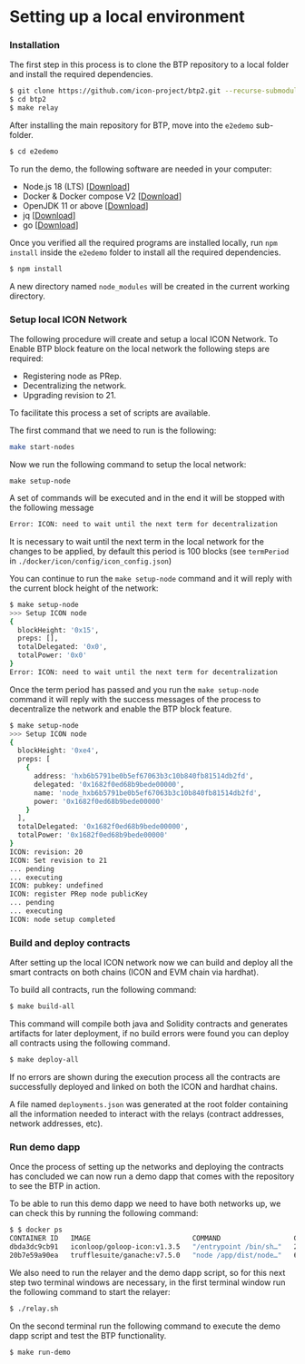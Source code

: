 # Setting up a local environment

### Installation

The first step in this process is to clone the BTP repository to a local folder and install the required dependencies.

```bash
$ git clone https://github.com/icon-project/btp2.git --recurse-submodules
$ cd btp2
$ make relay
```

After installing the main repository for BTP, move into the `e2edemo` sub-folder.

```bash
$ cd e2edemo
```

To run the demo, the following software are needed in your computer:

* Node.js 18 (LTS) \[[Download](https://nodejs.org/en/download/)]
* Docker & Docker compose V2 \[[Download](https://docs.docker.com/compose/install/)]
* OpenJDK 11 or above \[[Download](https://adoptium.net/)]
* jq \[[Download](https://github.com/stedolan/jq)]
* go \[[Download](https://go.dev/doc/install)]

Once you verified all the required programs are installed locally, run `npm install` inside the `e2edemo` folder to install all the required dependencies.

```bash
$ npm install
```

A new directory named `node_modules` will be created in the current working directory.

### Setup local ICON Network <a href="#setup-local-icon-network" id="setup-local-icon-network"></a>

The following procedure will create and setup a local ICON Network. To Enable BTP block feature on the local network the following steps are required:

* Registering node as PRep.
* Decentralizing the network.
* Upgrading revision to 21.

To facilitate this process a set of scripts are available.

The first command that we need to run is the following:

```bash
make start-nodes
```

Now we run the following command to setup the local network:

```
make setup-node
```

A set of commands will be executed and in the end it will be stopped with the following message

```bash
Error: ICON: need to wait until the next term for decentralization
```

It is necessary to wait until the next term in the local network for the changes to be applied, by default this period is 100 blocks (see `termPeriod` in `./docker/icon/config/icon_config.json`)

You can continue to run the `make setup-node` command and it will reply with the current block height of the network:

```bash
$ make setup-node
>>> Setup ICON node
{
  blockHeight: '0x15',
  preps: [],
  totalDelegated: '0x0',
  totalPower: '0x0'
}
Error: ICON: need to wait until the next term for decentralization
```

Once the term period has passed and you run the `make setup-node` command it will reply with the success messages of the process to decentralize the network and enable the BTP block feature.

```bash
$ make setup-node
>>> Setup ICON node
{
  blockHeight: '0xe4',
  preps: [
    {
      address: 'hxb6b5791be0b5ef67063b3c10b840fb81514db2fd',
      delegated: '0x1682f0ed68b9bede00000',
      name: 'node_hxb6b5791be0b5ef67063b3c10b840fb81514db2fd',
      power: '0x1682f0ed68b9bede00000'
    }
  ],
  totalDelegated: '0x1682f0ed68b9bede00000',
  totalPower: '0x1682f0ed68b9bede00000'
}
ICON: revision: 20
ICON: Set revision to 21
... pending
... executing
ICON: pubkey: undefined
ICON: register PRep node publicKey
... pending
... executing
ICON: node setup completed
```

### Build and deploy contracts <a href="#build-and-deploy-contracts" id="build-and-deploy-contracts"></a>

After setting up the local ICON network now we can build and deploy all the smart contracts on both chains (ICON and EVM chain via hardhat).

To build all contracts, run the following command:

```bash
$ make build-all
```

This command will compile both java and Solidity contracts and generates artifacts for later deployment, if no build errors were found you can deploy all contracts using the following command.

```bash
$ make deploy-all
```

If no errors are shown during the execution process all the contracts are successfully deployed and linked on both the ICON and hardhat chains.

A file named `deployments.json` was generated at the root folder containing all the information needed to interact with the relays (contract addresses, network addresses, etc).

### Run demo dapp <a href="#run-demo-dapp" id="run-demo-dapp"></a>

Once the process of setting up the networks and deploying the contracts has concluded we can now run a demo dapp that comes with the repository to see the BTP in action.

To be able to run this demo dapp we need to have both networks up, we can check this by running the following command:

```bash
$ $ docker ps
CONTAINER ID   IMAGE                         COMMAND                  CREATED          STATUS          PORTS                                                                                            NAMES
dbda3dc9cb91   iconloop/goloop-icon:v1.3.5   "/entrypoint /bin/sh…"   23 minutes ago   Up 23 minutes   0.0.0.0:7080->7080/tcp, :::7080->7080/tcp, 0.0.0.0:9080->9080/tcp, :::9080->9080/tcp, 8080/tcp   icon-node
20b7e59a90ea   trufflesuite/ganache:v7.5.0   "node /app/dist/node…"   6 days ago       Up 23 minutes   0.0.0.0:8545->8545/tcp, :::8545->8545/tcp                                                        docker-ganache-1
```

We also need to run the relayer and the demo dapp script, so for this next step two terminal windows are necessary, in the first terminal window run the following command to start the relayer:

```bash
$ ./relay.sh
```

On the second terminal run the following command to execute the demo dapp script and test the BTP functionality.

```bash
$ make run-demo
```
